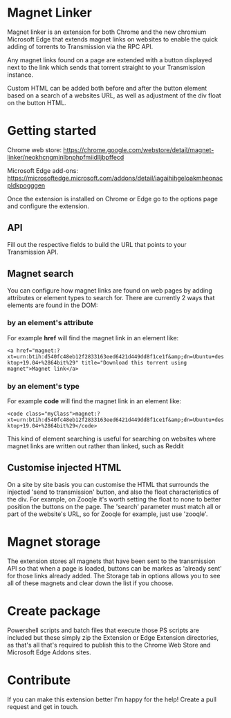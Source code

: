 # Magnet Linker 

Magnet linker is an extension for both Chrome and the new chromium Microsoft Edge that extends magnet links on websites to enable the quick adding of torrents to Transmission via the RPC API.

Any magnet links found on a page are extended with a button displayed next to the link which sends that torrent straight to your Transmission instance. 

Custom HTML can be added both before and after the button element based on a search of a websites URL, as well as adjustment of the div float on the button HTML.

# Getting started

Chrome web store: https://chrome.google.com/webstore/detail/magnet-linker/neokhcngmjnlbnphpfmiidlljbpffecd

Microsoft Edge add-ons: https://microsoftedge.microsoft.com/addons/detail/iagaihihgeloakmheonacpldkpogggen

Once the extension is installed on Chrome or Edge go to the options page and configure the extension.

## API

Fill out the respective fields to build the URL that points to your Transmission API.

## Magnet search

You can configure how magnet links are found on web pages by adding attributes or element types to search for. There are currently 2 ways that elements are found in the DOM:

### by an element's attribute

For example **href** will find the magnet link in an element like:

```<a href="magnet:?xt=urn:btih:d540fc48eb12f2833163eed6421d449dd8f1ce1f&amp;dn=Ubuntu+desktop+19.04+%2864bit%29" title="Download this torrent using magnet">Magnet link</a>```

### by an element's type

For example **code** will find the magnet link in an element like:

```<code class="myClass">magnet:?xt=urn:btih:d540fc48eb12f2833163eed6421d449dd8f1ce1f&amp;dn=Ubuntu+desktop+19.04+%2864bit%29</code>```

This kind of element searching is useful for searching on websites where magnet links are written out rather than linked, such as Reddit

## Customise injected HTML

On a site by site basis you can customise the HTML that surrounds the injected 'send to transmission' button, and also the float characteristics of the div. For example, on Zooqle it's worth setting the float
to none to better position the buttons on the page. The 'search' parameter must match all or part of the website's URL, so for Zooqle for example, just use 'zooqle'.

# Magnet storage

The extension stores all magnets that have been sent to the transmission API so that when a page is loaded, buttons can be markes as 'already sent' for those links already added. The Storage tab in options allows you to see all of these
magnets and clear down the list if you choose.

# Create package
Powershell scripts and batch files that execute those PS scripts are included but these simply zip the Extension or Edge Extension directories, as that's all that's required to publish this to the Chrome Web Store and Microsoft Edge Addons sites.

# Contribute
If you can make this extension better I'm happy for the help! Create a pull request and get in touch.

